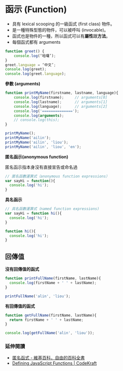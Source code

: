 # 函示 (Function)

* 具有 lexical scooping 的一級函式 (first class) 物件。
* 是一種特殊型態的物件，可以被呼叫 (invocable)。
* 函式也是物件的一種，所以函式可以有**屬性**跟**方法**。
* 每個函式都有 arguments

```js
function greet() {
	console.log(‘哈囉’);
}
greet.language = ‘中文’;
console.log(greet);
console.log(greet.language);
```

**參數 (arguments)**

```js
function printMyName(firstname, lastname, language){
	console.log(firstname);		// arguments[0]
	console.log(lastname);		// arguments[1]
	console.log(language);		// arguments[2]
	console.log('==============');
	console.log(arguments);
	// console.log(this);
}

printMyName();
printMyName('ailin');
printMyName('ailin', 'liou');
printMyName('ailin', 'liou', 'en');
```

**匿名函示(anonymous function)**

匿名函示指本身沒有直接宣告或命名過

```js
// 匿名函數運算式（anonymous function expressions） 
var sayHi = function(){
  console.log('hi');
}
```

<!-- 宣告了一個匿名函數之後，再把這個函數指派給一個變數。 -->

**具名函示**

```js
// 具名函數運算式（named function expressions)
var sayHi = function hi(){
  console.log('hi');
}
```

```js
function hi(){
  console.log('hi');
}
```

## 回傳值

**沒有回傳值的函式**

```js
function printFullName(firstName, lastName){
  console.log(firstName + ' ' + lastName);
}

printFullName('alin', 'liou');
```

**有回傳值的函式**

```js
function getFullName(firstName, lastName){
  return firstName + ' ' + lastName;
}

console.log(getFullName('alin', 'liou'));
```

### 延伸閱讀

* [匿名函式 - 維基百科，自由的百科全書](https://zh.wikipedia.org/wiki/%E5%8C%BF%E5%90%8D%E5%87%BD%E6%95%B0)
* [Defining JavaScript Functions | CodeKraft](https://abdulapopoola.com/2014/04/03/defining-javascript-functions/)